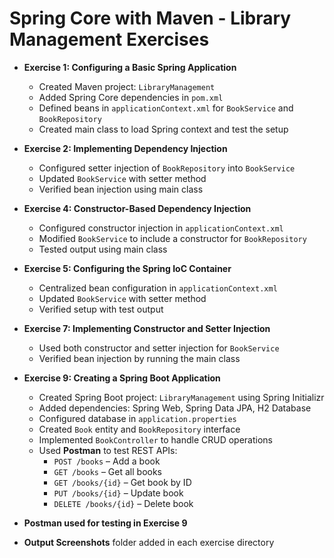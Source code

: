 # Spring Core with Maven - Library Management Exercises

- **Exercise 1: Configuring a Basic Spring Application**
  - Created Maven project: `LibraryManagement`
  - Added Spring Core dependencies in `pom.xml`
  - Defined beans in `applicationContext.xml` for `BookService` and `BookRepository`
  - Created main class to load Spring context and test the setup

- **Exercise 2: Implementing Dependency Injection**
  - Configured setter injection of `BookRepository` into `BookService`
  - Updated `BookService` with setter method
  - Verified bean injection using main class

- **Exercise 4: Constructor-Based Dependency Injection**
  - Configured constructor injection in `applicationContext.xml`
  - Modified `BookService` to include a constructor for `BookRepository`
  - Tested output using main class

- **Exercise 5: Configuring the Spring IoC Container**
  - Centralized bean configuration in `applicationContext.xml`
  - Updated `BookService` with setter method
  - Verified setup with test output

- **Exercise 7: Implementing Constructor and Setter Injection**
  - Used both constructor and setter injection for `BookService`
  - Verified bean injection by running the main class

- **Exercise 9: Creating a Spring Boot Application**
  - Created Spring Boot project: `LibraryManagement` using Spring Initializr
  - Added dependencies: Spring Web, Spring Data JPA, H2 Database
  - Configured database in `application.properties`
  - Created `Book` entity and `BookRepository` interface
  - Implemented `BookController` to handle CRUD operations
  - Used **Postman** to test REST APIs:
    - `POST /books` – Add a book
    - `GET /books` – Get all books
    - `GET /books/{id}` – Get book by ID
    - `PUT /books/{id}` – Update book
    - `DELETE /books/{id}` – Delete book

- **Postman used for testing in Exercise 9**

- **Output Screenshots** folder added in each exercise directory
